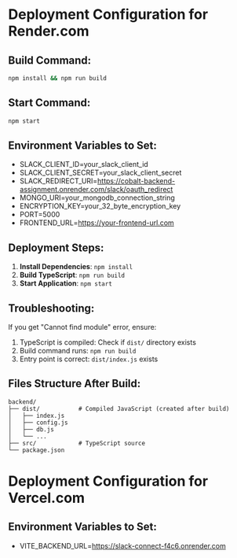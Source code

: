 # Deployment Configuration for Render.com

## Build Command:
```bash
npm install && npm run build
```

## Start Command:
```bash
npm start
```

## Environment Variables to Set:
- SLACK_CLIENT_ID=your_slack_client_id
- SLACK_CLIENT_SECRET=your_slack_client_secret  
- SLACK_REDIRECT_URI=https://cobalt-backend-assignment.onrender.com/slack/oauth_redirect
- MONGO_URI=your_mongodb_connection_string
- ENCRYPTION_KEY=your_32_byte_encryption_key
- PORT=5000
- FRONTEND_URL=https://your-frontend-url.com

## Deployment Steps:

1. **Install Dependencies**: `npm install`
2. **Build TypeScript**: `npm run build` 
3. **Start Application**: `npm start`

## Troubleshooting:

If you get "Cannot find module" error, ensure:
1. TypeScript is compiled: Check if `dist/` directory exists
2. Build command runs: `npm run build`
3. Entry point is correct: `dist/index.js` exists

## Files Structure After Build:
```
backend/
├── dist/           # Compiled JavaScript (created after build)
│   ├── index.js
│   ├── config.js
│   ├── db.js
│   └── ...
├── src/            # TypeScript source
└── package.json
```


# Deployment Configuration for Vercel.com

## Environment Variables to Set:
- VITE_BACKEND_URL=https://slack-connect-f4c6.onrender.com

